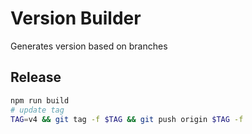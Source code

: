 # Version Builder
Generates version based on branches

## Release

```bash
npm run build
# update tag
TAG=v4 && git tag -f $TAG && git push origin $TAG -f
```